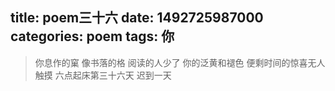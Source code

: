 title: poem三十六
date: 1492725987000
categories: poem
tags: 你
---
> 你息作的窠
像书落的格
阅读的人少了
你的泛黄和褪色
便剩时间的惊喜无人触摸
六点起床第三十六天 迟到一天